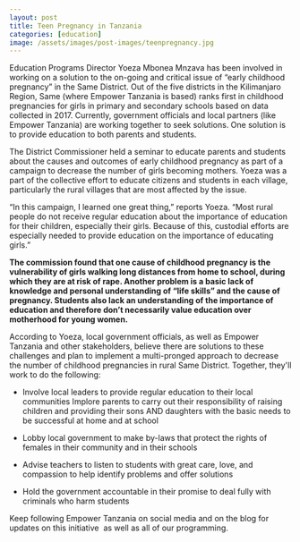 ```yaml
---
layout: post
title: Teen Pregnancy in Tanzania
categories: [education]
image: /assets/images/post-images/teenpregnancy.jpg
---
```


Education Programs Director Yoeza Mbonea Mnzava has been involved in working on a solution to the on-going and critical issue of “early childhood pregnancy” in the Same District. Out of the five districts in the Kilimanjaro Region, Same (where Empower Tanzania is based) ranks first in childhood pregnancies for girls in primary and secondary schools based on data collected in 2017. Currently, government officials and local partners (like Empower Tanzania) are working together to seek solutions. One solution is to provide education to both parents and students.

The District Commissioner held a seminar to educate parents and students about the causes and outcomes of early childhood pregnancy as part of a campaign to decrease the number of girls becoming mothers. Yoeza was a part of the collective effort to educate citizens and students in each village, particularly the rural villages that are most affected by the issue.

“In this campaign, I learned one great thing,” reports Yoeza. “Most rural people do not receive regular education about the importance of education for their children, especially their girls. Because of this, custodial efforts are especially needed to provide education on the importance of educating girls.”

**The commission found that one cause of childhood pregnancy is the vulnerability of girls walking long distances from home to school, during which they are at risk of rape. Another problem is a basic lack of knowledge and personal understanding of “life skills” and the cause of pregnancy. Students also lack an understanding of the importance of education and therefore don’t necessarily value education over motherhood for young women.**

According to Yoeza, local government officials, as well as Empower Tanzania and other stakeholders, believe there are solutions to these challenges and plan to implement a multi-pronged approach to decrease the number of childhood pregnancies in rural Same District. Together, they'll work to do the following:

* Involve local leaders to provide regular education to their local communities Implore parents to carry out their responsibility of raising children and providing their sons AND daughters with the basic needs to be successful at home and at school

* Lobby local government to make by-laws that protect the rights of females in their community and in their schools

* Advise teachers to listen to students with great care, love, and compassion to help identify problems and offer solutions

* Hold the government accountable in their promise to deal fully with criminals who harm students

Keep following Empower Tanzania on social media and on the blog for updates on this initiative&nbsp; as well as all of our programming.